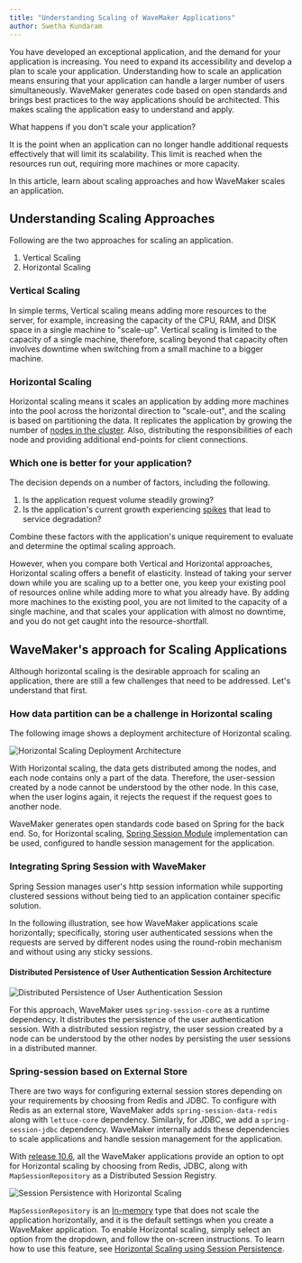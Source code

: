 ```yaml
---
title: "Understanding Scaling of WaveMaker Applications"
author: Swetha Kundaram
---
```


You have developed an exceptional application, and the demand for your application is increasing. You need to expand its accessibility and develop a plan to scale your application. Understanding how to scale an application means ensuring that your application can handle a larger number of users simultaneously. WaveMaker generates code based on open standards and brings best practices to the way applications should be architected. This makes scaling the application easy to understand and apply.

What happens if you don't scale your application?

It is the point when an application can no longer handle additional requests effectively that will limit its scalability. This limit is reached when the resources run out, requiring more machines or more capacity.

In this article, learn about scaling approaches and how WaveMaker scales an application.

<!-- truncate -->

## Understanding Scaling Approaches

Following are the two approaches for scaling an application.

1. Vertical Scaling
2. Horizontal Scaling

### Vertical Scaling

In simple terms, Vertical scaling means adding more resources to the server, for example, increasing the capacity of the CPU, RAM, and DISK space in a single machine to "scale-up". Vertical scaling is limited to the capacity of a single machine, therefore, scaling beyond that capacity often involves downtime when switching from a small machine to a bigger machine.

### Horizontal Scaling

Horizontal scaling means it scales an application by adding more machines into the pool across the horizontal direction to "scale-out", and the scaling is based on partitioning the data. It replicates the application by growing the number of [nodes in the cluster](https://www.onixnet.com/insights/kubernetes-101-what-are-nodes-and-clusters#:~:text=Every%20cluster%20has%20one%20master,to%20be%20a%20single%20system.). Also, distributing the responsibilities of each node and providing additional end-points for client connections. 

### Which one is better for your application?

The decision depends on a number of factors, including the following.

1. Is the application request volume steadily growing?
2. Is the application's current growth experiencing [spikes](https://www.techopedia.com/definition/33767/spike-testing) that lead to service degradation?

Combine these factors with the application's unique requirement to evaluate and determine the optimal scaling approach.

However, when you compare both Vertical and Horizontal approaches, Horizontal scaling offers a benefit of elasticity. Instead of taking your server down while you are scaling up to a better one, you keep your existing pool of resources online while adding more to what you already have. By adding more machines to the existing pool, you are not limited to the capacity of a single machine, and that scales your application with almost no downtime, and you do not get caught into the resource-shortfall.

## WaveMaker's approach for Scaling Applications

Although horizontal scaling is the desirable approach for scaling an application, there are still a few challenges that need to be addressed. Let's understand that first.

### How data partition can be a challenge in Horizontal scaling

The following image shows a deployment architecture of Horizontal scaling.

![Horizontal Scaling Deployment Architecture](/learn/assets/horizontal-scaling.png)

With Horizontal scaling, the data gets distributed among the nodes, and each node contains only a part of the data. Therefore, the user-session created by a node cannot be understood by the other node. In this case, when the user logins again, it rejects the request if the request goes to another node.

WaveMaker generates open standards code based on Spring for the back end. So, for Horizontal scaling, [Spring Session Module](https://spring.io/projects/spring-session) implementation can be used, configured to handle session management for the application.

### Integrating Spring Session with WaveMaker

Spring Session manages user's http session information while supporting clustered sessions without being tied to an application container specific solution.

In the following illustration, see how WaveMaker applications scale horizontally; specifically, storing user authenticated sessions when the requests are served by different nodes using the round-robin mechanism and without using any sticky sessions.

#### Distributed Persistence of User Authentication Session Architecture

![Distributed Persistence of User Authentication Session](/learn/assets/session-persistence.png)

For this approach, WaveMaker uses `spring-session-core` as a runtime dependency. It distributes the persistence of the user authentication session. With a distributed session registry, the user session created by a node can be understood by the other nodes by persisting the user sessions in a distributed manner.

### Spring-session based on External Store

There are two ways for configuring external session stores depending on your requirements by choosing from Redis and JDBC. To configure with Redis as an external store, WaveMaker adds `spring-session-data-redis` along with `lettuce-core` dependency. Similarly, for JDBC, we add a `spring-session-jdbc` dependency. WaveMaker internally adds these dependencies to scale applications and handle session management for the application.

With [release 10.6](/learn/wavemaker-release-notes/v10-6-0), all the WaveMaker applications provide an option to opt for Horizontal scaling by choosing from Redis, JDBC, along with `MapSessionRepository` as a Distributed Session Registry.

![Session Persistence with Horizontal Scaling](/learn/assets/session-persistence-horizontal-scaling.png)

`MapSessionRepository` is an [In-memory](/learn/app-development/app-security/session-persistence#in-memory) type that does not scale the application horizontally, and it is the default settings when you create a WaveMaker application. To enable Horizontal scaling, simply select an option from the dropdown, and follow the on-screen instructions. To learn how to use this feature, see [Horizontal Scaling using Session Persistence](/learn/app-development/app-security/session-persistence#in-memory).

